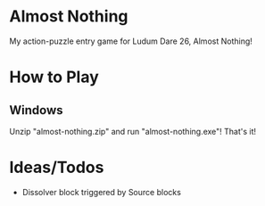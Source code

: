 # Almost Nothing

My action-puzzle entry game for Ludum Dare 26, Almost Nothing!

# How to Play

## Windows

Unzip "almost-nothing.zip" and run "almost-nothing.exe"! That's it!

# Ideas/Todos

* Dissolver block triggered by Source blocks
